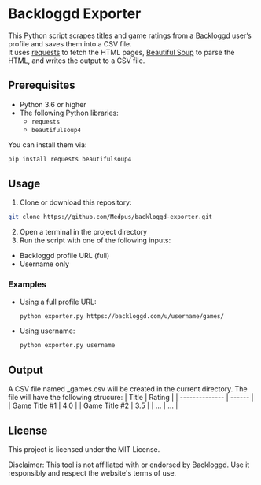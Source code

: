 # Backloggd Exporter

This Python script scrapes titles and game ratings from a [Backloggd](https://backloggd.com/) user’s profile and saves them into a CSV file.  
It uses [requests](https://pypi.org/project/requests/) to fetch the HTML pages, [Beautiful Soup](https://www.crummy.com/software/BeautifulSoup/) to parse the HTML, and writes the output to a CSV file.

## Prerequisites

- Python 3.6 or higher
- The following Python libraries:
  - `requests`
  - `beautifulsoup4`

You can install them via:

```bash
pip install requests beautifulsoup4
```

## Usage

1. Clone or download this repository:

```bash
git clone https://github.com/Medpus/backloggd-exporter.git
```

2. Open a terminal in the project directory
3. Run the script with one of the following inputs:

- Backloggd profile URL (full)
- Username only

### Examples

- Using a full profile URL:
  ```bash
  python exporter.py https://backloggd.com/u/username/games/
  ```
- Using username:
  ```bash
  python exporter.py username
  ```

## Output

A CSV file named <username>\_games.csv will be created in the current directory.
The file will have the following strucure:
| Title | Rating |
| -------------- | ------ |
| Game Title #1 | 4.0 |
| Game Title #2 | 3.5 |
| ... | ... |

## License

This project is licensed under the MIT License.

Disclaimer: This tool is not affiliated with or endorsed by Backloggd. Use it responsibly and respect the website's terms of use.
